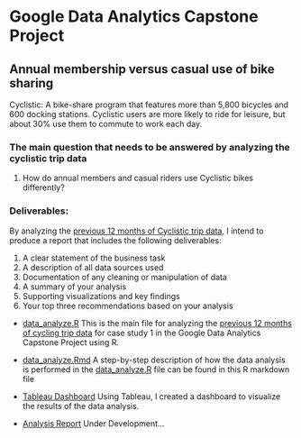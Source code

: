 # Google Data Analytics Capstone Project
## Annual membership versus casual use of bike sharing
Cyclistic: A bike-share program that features more than 5,800 bicycles and 600 docking stations. Cyclistic users are more likely to ride for leisure, but about 30% use them to
commute to work each day.

### The main question that needs to be answered by analyzing the cyclistic trip data
1. How do annual members and casual riders use Cyclistic bikes differently?

### Deliverables:
By analyzing the [previous 12 months of Cyclistic trip data](https://divvy-tripdata.s3.amazonaws.com/index.html), I intend to produce a report that includes the following deliverables:
1. A clear statement of the business task
2. A description of all data sources used
3. Documentation of any cleaning or manipulation of data
4. A summary of your analysis
5. Supporting visualizations and key findings
6. Your top three recommendations based on your analysis

* [data_analyze.R](https://github.com/knikzad/bike-sharing-casual-vs-member-riders/blob/main/data_analize.R)
This is the main file for analyzing the [previous 12 months of cycling trip data](https://divvy-tripdata.s3.amazonaws.com/index.html) for case study 1 in the Google Data Analytics Capstone Project using R.

* [data_analyze.Rmd](https://github.com/knikzad/bike-sharing-casual-vs-member-riders/blob/main/data_analyze.Rmd)
A step-by-step description of how the data analysis is performed in the [data_analyze.R](https://github.com/knikzad/bike-sharing-casual-vs-member-riders/blob/main/data_analize.R) file can be found in this R markdown file

* [Tableau Dashboard](https://public.tableau.com/app/profile/khalifa.nikzad/viz/GoogleCapstoneProjectCyclisticMembervsCasualRiders/AnalysisofCyclistic)
Using Tableau, I created a dashboard to visualize the results of the data analysis.

* [Analysis Report](#)
Under Development...
